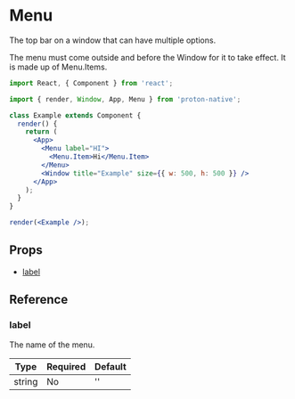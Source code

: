 # Menu

The top bar on a window that can have multiple options.

The menu must come outside and before the Window for it to take effect. It is made up of Menu.Items.

```jsx
import React, { Component } from 'react';

import { render, Window, App, Menu } from 'proton-native';

class Example extends Component {
  render() {
    return (
      <App>
        <Menu label="HI">
          <Menu.Item>Hi</Menu.Item>
        </Menu>
        <Window title="Example" size={{ w: 500, h: 500 }} />
      </App>
    );
  }
}

render(<Example />);
```

## Props

* [label](#label)

## Reference

### label

The name of the menu.

| **Type** | **Required** | **Default** |
| -------- | ------------ | ----------- |
| string   | No           | ''          |
